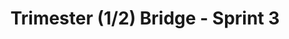 ---
layout: post
title: Trimester (1/2) Bridge - Sprint 3
description: Review Ticket for Sprint 3
type: issues
comments: True
---
